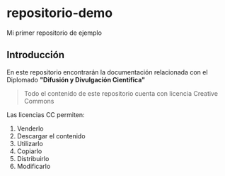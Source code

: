 # repositorio-demo
Mi primer repositorio de ejemplo

## Introducción

En este repositorio encontrarán la documentación relacionada con el Diplomado **"Difusión y Divulgación Científica"**

> Todo el contenido de este repositorio cuenta con licencia Creative Commons

Las licencias CC permiten:

1. Venderlo
1. Descargar el contenido
1. Utilizarlo
1. Copiarlo
1. Distribuirlo
1. Modificarlo
